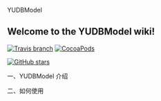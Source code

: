 YUDBModel

Welcome to the YUDBModel wiki!
-
[![Travis branch](https://img.shields.io/travis/rust-lang/rust/master.svg)](https://github.com/c6357/YUDBModel)
[![CocoaPods](https://img.shields.io/cocoapods/v/YUDBModel.svg)](https://github.com/c6357/YUDBModel)

[![GitHub stars](https://img.shields.io/badge/issues-1-1.svg?style=social&label=Star)]()



一、YUDBModel 介绍



二、如何使用




